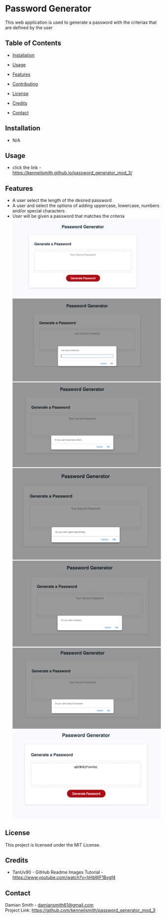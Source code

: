 # Password Generator

This web application is used to generate a password with the criterias that are defined by the user

## Table of Contents

- [Installation](#installation) 
 
- [Usage](#usage) 
  

- [Features](#features) 
- [Contributing](#contributing)
- [License](#license)
- [Credits](#credits)
- [Contact](#contact)

## Installation
 - N/A


## Usage

- click the link - https://kenneilsmith.github.io/password_generator_mod_3/

## Features

- A user select the length of the desired password 
- A user and select the options of adding uppercase, lowercase, numbers and/or special characters 
- User will be given a password that matches the criteria \
![](./screenshots/Screenshot-1.png)
![](./screenshots/Screenshot-2.png)
![](./screenshots/Screenshot-3.png)
![](./screenshots/Screenshot-4.png)
![](./screenshots/Screenshot-5.png)
![](./screenshots/Screenshot-6.png)
![](./screenshots/Screenshot-7.png)


## License

This project is licensed under the MIT License.

## Credits
   -    TanUv90 - GitHub Readme Images Tutorial  - https://www.youtube.com/watch?v=hHbWF1Bvgf4


## Contact


Damian Smith - damiansmith61@gmail.com \
Project Link: https://github.com/kenneilsmith/password_generator_mod_3
